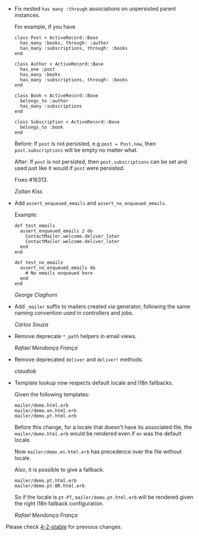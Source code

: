 *   Fix nested `has many :through` associations on unpersisted parent instances.

    For example, if you have

        class Post < ActiveRecord::Base
          has_many :books, through: :author
          has_many :subscriptions, through: :books
        end

        class Author < ActiveRecord::Base
          has_one :post
          has_many :books
          has_many :subscriptions, through: :books
        end

        class Book < ActiveRecord::Base
          belongs_to :author
          has_many :subscriptions
        end

        class Subscription < ActiveRecord::Base
          belongs_to :book
        end

    Before:
        If `post` is not persisted, e.g `post = Post.new`, then `post.subscriptions`
        will be empty no matter what.

    After:
        If `post` is not persisted, then `post.subscriptions` can be set and used
        just like it would if `post` were persisted.

    Fixes #16313.

    *Zoltan Kiss*

*   Add `assert_enqueued_emails` and `assert_no_enqueued_emails`.

    Example:

        def test_emails
          assert_enqueued_emails 2 do
            ContactMailer.welcome.deliver_later
            ContactMailer.welcome.deliver_later
          end
        end

        def test_no_emails
          assert_no_enqueued_emails do
            # No emails enqueued here
          end
        end

    *George Claghorn*

*   Add `_mailer` suffix to mailers created via generator, following the same
    naming convention used in controllers and jobs.

    *Carlos Souza*

*   Remove deprecate `*_path` helpers in email views.

    *Rafael Mendonça França*

*   Remove deprecated `deliver` and `deliver!` methods.

    *claudiob*

*   Template lookup now respects default locale and I18n fallbacks.

    Given the following templates:

        mailer/demo.html.erb
        mailer/demo.en.html.erb
        mailer/demo.pt.html.erb

    Before this change, for a locale that doesn't have its associated file, the
    `mailer/demo.html.erb` would be rendered even if `en` was the default locale.

    Now `mailer/demo.en.html.erb` has precedence over the file without locale.

    Also, it is possible to give a fallback.

        mailer/demo.pt.html.erb
        mailer/demo.pt-BR.html.erb

    So if the locale is `pt-PT`, `mailer/demo.pt.html.erb` will be rendered given
    the right I18n fallback configuration.

    *Rafael Mendonça França*

Please check [4-2-stable](https://github.com/rails/rails/blob/4-2-stable/actionmailer/CHANGELOG.md) for previous changes.
